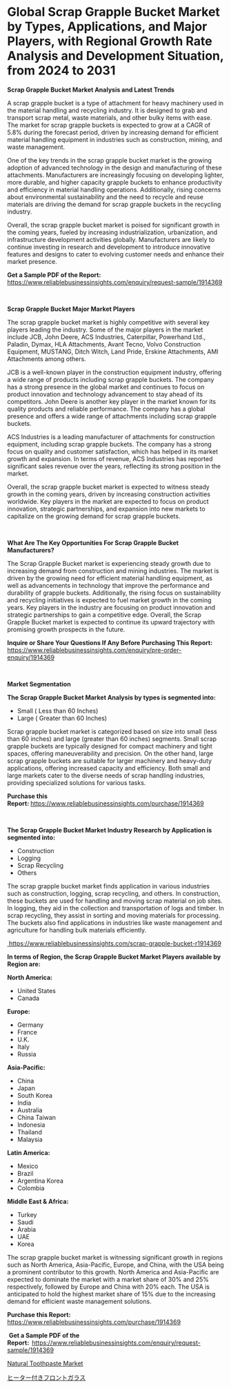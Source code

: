 <p><h1>Global Scrap Grapple Bucket Market by Types, Applications, and Major Players, with Regional Growth Rate Analysis and Development Situation, from 2024 to 2031</h1></p><p><strong>Scrap Grapple Bucket Market Analysis and Latest Trends</strong></p>
<p><p>A scrap grapple bucket is a type of attachment for heavy machinery used in the material handling and recycling industry. It is designed to grab and transport scrap metal, waste materials, and other bulky items with ease. The market for scrap grapple buckets is expected to grow at a CAGR of 5.8% during the forecast period, driven by increasing demand for efficient material handling equipment in industries such as construction, mining, and waste management.</p><p>One of the key trends in the scrap grapple bucket market is the growing adoption of advanced technology in the design and manufacturing of these attachments. Manufacturers are increasingly focusing on developing lighter, more durable, and higher capacity grapple buckets to enhance productivity and efficiency in material handling operations. Additionally, rising concerns about environmental sustainability and the need to recycle and reuse materials are driving the demand for scrap grapple buckets in the recycling industry.</p><p>Overall, the scrap grapple bucket market is poised for significant growth in the coming years, fueled by increasing industrialization, urbanization, and infrastructure development activities globally. Manufacturers are likely to continue investing in research and development to introduce innovative features and designs to cater to evolving customer needs and enhance their market presence.</p></p>
<p><strong>Get a Sample PDF of the Report:&nbsp;</strong> <a href="https://www.reliablebusinessinsights.com/enquiry/request-sample/1914369">https://www.reliablebusinessinsights.com/enquiry/request-sample/1914369</a></p>
<p>&nbsp;</p>
<p><strong>Scrap Grapple Bucket Major Market Players</strong></p>
<p><p>The scrap grapple bucket market is highly competitive with several key players leading the industry. Some of the major players in the market include JCB, John Deere, ACS Industries, Caterpillar, Powerhand Ltd., Paladin, Dymax, HLA Attachments, Avant Tecno, Volvo Construction Equipment, MUSTANG, Ditch Witch, Land Pride, Erskine Attachments, AMI Attachments among others.</p><p>JCB is a well-known player in the construction equipment industry, offering a wide range of products including scrap grapple buckets. The company has a strong presence in the global market and continues to focus on product innovation and technology advancement to stay ahead of its competitors. John Deere is another key player in the market known for its quality products and reliable performance. The company has a global presence and offers a wide range of attachments including scrap grapple buckets.</p><p>ACS Industries is a leading manufacturer of attachments for construction equipment, including scrap grapple buckets. The company has a strong focus on quality and customer satisfaction, which has helped in its market growth and expansion. In terms of revenue, ACS Industries has reported significant sales revenue over the years, reflecting its strong position in the market.</p><p>Overall, the scrap grapple bucket market is expected to witness steady growth in the coming years, driven by increasing construction activities worldwide. Key players in the market are expected to focus on product innovation, strategic partnerships, and expansion into new markets to capitalize on the growing demand for scrap grapple buckets.</p></p>
<p>&nbsp;</p>
<p><strong>What Are The Key Opportunities For Scrap Grapple Bucket Manufacturers?</strong></p>
<p><p>The Scrap Grapple Bucket market is experiencing steady growth due to increasing demand from construction and mining industries. The market is driven by the growing need for efficient material handling equipment, as well as advancements in technology that improve the performance and durability of grapple buckets. Additionally, the rising focus on sustainability and recycling initiatives is expected to fuel market growth in the coming years. Key players in the industry are focusing on product innovation and strategic partnerships to gain a competitive edge. Overall, the Scrap Grapple Bucket market is expected to continue its upward trajectory with promising growth prospects in the future.</p></p>
<p><strong>Inquire or Share Your Questions If Any Before Purchasing This Report:</strong> <a href="https://www.reliablebusinessinsights.com/enquiry/pre-order-enquiry/1914369">https://www.reliablebusinessinsights.com/enquiry/pre-order-enquiry/1914369</a></p>
<p>&nbsp;</p>
<p><strong>Market Segmentation</strong></p>
<p><strong>The Scrap Grapple Bucket Market Analysis by types is segmented into:</strong></p>
<p><ul><li>Small ( Less than 60 Inches)</li><li>Large ( Greater than 60 Inches)</li></ul></p>
<p><p>Scrap grapple bucket market is categorized based on size into small (less than 60 inches) and large (greater than 60 inches) segments. Small scrap grapple buckets are typically designed for compact machinery and tight spaces, offering maneuverability and precision. On the other hand, large scrap grapple buckets are suitable for larger machinery and heavy-duty applications, offering increased capacity and efficiency. Both small and large markets cater to the diverse needs of scrap handling industries, providing specialized solutions for various tasks.</p></p>
<p><strong>Purchase this Report:&nbsp;</strong><a href="https://www.reliablebusinessinsights.com/purchase/1914369">https://www.reliablebusinessinsights.com/purchase/1914369</a></p>
<p>&nbsp;</p>
<p><strong>The Scrap Grapple Bucket Market Industry Research by Application is segmented into:</strong></p>
<p><ul><li>Construction</li><li>Logging</li><li>Scrap Recycling</li><li>Others</li></ul></p>
<p><p>The scrap grapple bucket market finds application in various industries such as construction, logging, scrap recycling, and others. In construction, these buckets are used for handling and moving scrap material on job sites. In logging, they aid in the collection and transportation of logs and timber. In scrap recycling, they assist in sorting and moving materials for processing. The buckets also find applications in industries like waste management and agriculture for handling bulk materials efficiently.</p></p>
<p><a href="https://www.reliablebusinessinsights.com/scrap-grapple-bucket-r1914369">&nbsp;https://www.reliablebusinessinsights.com/scrap-grapple-bucket-r1914369</a></p>
<p><strong>In terms of Region, the Scrap Grapple Bucket Market Players available by Region are:</strong></p>
<p>
    <p> <strong> North America: </strong>
        <ul>
            <li>United States</li>
            <li>Canada</li>
        </ul>
        </p> 
    <p> <strong> Europe: </strong>
        <ul>
            <li>Germany</li>
            <li>France</li>
            <li>U.K.</li>
            <li>Italy</li>
            <li>Russia</li>
        </ul>
        </p> 
    <p> <strong> Asia-Pacific: </strong>
        <ul>
            <li>China</li>
            <li>Japan</li>
            <li>South Korea</li>
            <li>India</li>
            <li>Australia</li>
            <li>China Taiwan</li>
            <li>Indonesia</li>
            <li>Thailand</li>
            <li>Malaysia</li>
        </ul>
        </p> 
    <p> <strong> Latin America: </strong>
        <ul>
            <li>Mexico</li>
            <li>Brazil</li>
            <li>Argentina Korea</li>
            <li>Colombia</li>
        </ul>
        </p> 
    <p> <strong> Middle East & Africa: </strong>
        <ul>
            <li>Turkey</li>
            <li>Saudi</li>
            <li>Arabia</li>
            <li>UAE</li>
            <li>Korea</li>
        </ul>
    </p>
    </p>
<p><p>The scrap grapple bucket market is witnessing significant growth in regions such as North America, Asia-Pacific, Europe, and China, with the USA being a prominent contributor to this growth. North America and Asia-Pacific are expected to dominate the market with a market share of 30% and 25% respectively, followed by Europe and China with 20% each. The USA is anticipated to hold the highest market share of 15% due to the increasing demand for efficient waste management solutions.</p></p>
<p><strong>Purchase this Report: </strong><a href="https://www.reliablebusinessinsights.com/purchase/1914369">https://www.reliablebusinessinsights.com/purchase/1914369</a></p>
<p>&nbsp;<strong>Get a Sample PDF of the Report:&nbsp;&nbsp;</strong><a href="https://www.reliablebusinessinsights.com/enquiry/request-sample/1914369">https://www.reliablebusinessinsights.com/enquiry/request-sample/1914369</a></p>
<p><strong></strong></p>
<p><p><a href="https://view.publitas.com/reportprime-1/natural-toothpaste-market-a-global-and-regional-analysis-2024-2031/">Natural Toothpaste Market</a></p><p><a href="https://github.com/vtbvgl20191192/Market-Research-Report-List-3/blob/main/296323535984.md">ヒーター付きフロントガラス</a></p></p>